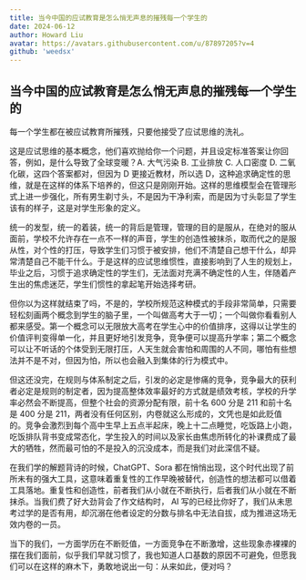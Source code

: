 ```yaml
---
title: 当今中国的应试教育是怎么悄无声息的摧残每一个学生的
date: 2024-06-12
author: Howard Liu
avatar: https://avatars.githubusercontent.com/u/87897205?v=4
github: 'weedsx'
---
```


## 当今中国的应试教育是怎么悄无声息的摧残每一个学生的

每一个学生都在被应试教育所摧残，只要他接受了应试思维的洗礼。

这是应试思维的基本概念，他们喜欢抛给你一个问题，并且设定标准答案让你回答，例如，是什么导致了全球变暖？A. 大气污染 B. 工业排放 C. 人口密度 D. 二氧化碳，这四个答案都对，但因为 D 更接近教材，所以选 D，这种追求确定性的思维，就是在这样的体系下培养的，但这只是刚刚开始。这样的思维模型会在管理形式上进一步强化，所有男生剃寸头，不是因为干净利索，而是因为寸头彰显了学生该有的样子，这是对学生形象的定义。

统一的发型，统一的着装，统一的背后是管理，管理的目的是服从，在绝对的服从面前，学校不允许存在一点不一样的声音，学生的创造性被抹杀，取而代之的是服从性，对个性的打压，导致学生们习惯于被安排，他们不清楚自己想干什么，却异常清楚自己不能干什么。于是这样的应试思维惯性，直接影响到了人生的规划上，毕业之后，习惯于追求确定性的学生们，无法面对充满不确定性的人生，伴随着产生出的焦虑迷茫，学生们惯性的拿起笔开始选择考研。

但你以为这样就结束了吗，不是的，学校所规范这种模式的手段非常简单，只需要轻松刻画两个概念到学生的脑子里，一个叫做高考大于一切；一个叫做你看看别人都来感受。第一个概念可以无限放大高考在学生心中的价值排序，这得以让学生的价值评判变得单一化，并且更好地引发竞争，竞争便可以提高升学率；第二个概念可以让不听话的个体受到无限打压，人天生就会害怕和周围的人不同，哪怕有些想法并不是不对，但因为怕，所以也会融入到集体的行为模式中。

但这还没完，在规则与体系制定之后，引发的必定是惨痛的竞争，竞争最大的获利者必定是规则的制定者，因为提高整体效率最好的方式就是绩效考核，学校的升学率必然会不断提高，但整个社会的资源分配有限，前十名 600 分是 211 和前十名是 400 分是 211，两者没有任何区别，内卷就这么形成的，文凭也是如此贬值的。竞争会激烈到每个高中生早上五点半起床，晚上十二点睡觉，吃饭路上小跑，吃饭排队背书变成常态化，学生投入的时间以及家长由焦虑所转化的补课费成了最大的牺牲，然而最可怕的不是投入的沉没成本，而是我们对此深信不疑。

在我们学的解题背诗的时候，ChatGPT、Sora 都在悄悄出现，这个时代出现了前所未有的强大工具，这意味着重复性的工作早晚被替代，创造性的想法都可以借着工具落地。重复性和创造性，前者我们从小就在不断执行，后者我们从小就在不断抹杀。当我们费了好大劲背会了作文结构时， AI 写的已经比你好了，我们从未思考过学的是否有用，却沉溺在他者设定的分数与排名中无法自拔，成为推进这场无效内卷的一员。

当下的我们，一方面学历在不断贬值，一方面竞争在不断激增，这些现象赤裸裸的摆在我们面前，似乎我们早就习惯了，我也知道人口基数的原因不可避免，但愿我们可以在这样的麻木下，勇敢地说出一句：从来如此，便对吗？
